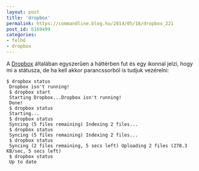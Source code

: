 ```yaml
---
layout: post
title: 'dropbox'
permalink: https://commandline.blog.hu/2014/05/16/dropbox_221
post_id: 6169499
categories: 
- felhő
- dropbox
---
```


A 
[Dropbox](https://db.tt/d0YJ55t) általában egyszerűen a háttérben fut és egy ikonnal jelzi, hogy mi a státusza, de ha kell akkor parancssorból is tudjuk vezérelni:

```
$ dropbox status
 Dropbox isn't running!
 $ dropbox start
 Starting Dropbox...Dropbox isn't running!
 Done!
 $ dropbox status
 Starting...
 $ dropbox status
 Syncing (5 files remaining) Indexing 2 files...
 $ dropbox status
 Syncing (5 files remaining) Indexing 2 files...
 $ dropbox status
 Syncing (2 files remaining, 5 secs left) Uploading 2 files (278.3 KB/sec, 5 secs left)
 $ dropbox status
 Up to date
```